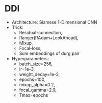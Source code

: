 # DDI

- Architecture: Siamese 1-Dimensional CNN
- Trick: 
  - Residual-connection, 
  - Ranger(RAdam+LookAhead), 
  - Mixup, 
  - Focal-loss, 
  - Sum embeddings of durg pair
- Hyperparameters: 
  - batch_size=256, 
  - lr=1e-3, 
  - weight_decay=1e-3, 
  - epochs=100, 
  - mixup_alpha=0.2, 
  - focal_gamma=2.0, 
  - Tmax=epochs